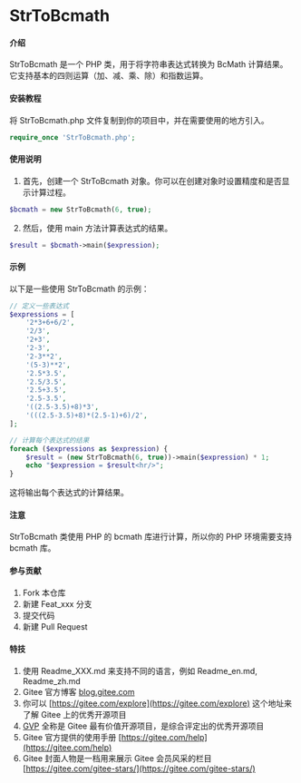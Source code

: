 # StrToBcmath

#### 介绍
StrToBcmath 是一个 PHP 类，用于将字符串表达式转换为 BcMath 计算结果。它支持基本的四则运算（加、减、乘、除）和指数运算。

#### 安装教程

将 StrToBcmath.php 文件复制到你的项目中，并在需要使用的地方引入。

```php
require_once 'StrToBcmath.php';
```

#### 使用说明

1.  首先，创建一个 StrToBcmath 对象。你可以在创建对象时设置精度和是否显示计算过程。

```php
$bcmath = new StrToBcmath(6, true);
```

2.  然后，使用 main 方法计算表达式的结果。

```php
$result = $bcmath->main($expression);
```

#### 示例

以下是一些使用 StrToBcmath 的示例：

```php
// 定义一些表达式
$expressions = [
    '2*3+6+6/2',
    '2/3',
    '2+3',
    '2-3',
    '2-3**2',
    '(5-3)**2',
    '2.5*3.5',
    '2.5/3.5',
    '2.5+3.5',
    '2.5-3.5',
    '((2.5-3.5)+8)*3',
    '(((2.5-3.5)+8)*(2.5-1)+6)/2',
];

// 计算每个表达式的结果
foreach ($expressions as $expression) {
    $result = (new StrToBcmath(6, true))->main($expression) * 1;
    echo "$expression = $result<hr/>";
}
```

这将输出每个表达式的计算结果。

#### 注意

StrToBcmath 类使用 PHP 的 bcmath 库进行计算，所以你的 PHP 环境需要支持 bcmath 库。

#### 参与贡献

1.  Fork 本仓库
2.  新建 Feat_xxx 分支
3.  提交代码
4.  新建 Pull Request


#### 特技

1.  使用 Readme\_XXX.md 来支持不同的语言，例如 Readme\_en.md, Readme\_zh.md
2.  Gitee 官方博客 [blog.gitee.com](https://blog.gitee.com)
3.  你可以 [https://gitee.com/explore](https://gitee.com/explore) 这个地址来了解 Gitee 上的优秀开源项目
4.  [GVP](https://gitee.com/gvp) 全称是 Gitee 最有价值开源项目，是综合评定出的优秀开源项目
5.  Gitee 官方提供的使用手册 [https://gitee.com/help](https://gitee.com/help)
6.  Gitee 封面人物是一档用来展示 Gitee 会员风采的栏目 [https://gitee.com/gitee-stars/](https://gitee.com/gitee-stars/)
